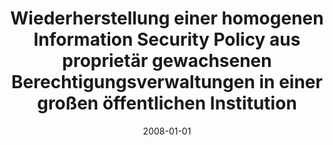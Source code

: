 ---
abstract: ''
authors:
- Harald Wöhrnschimmel
date: '2008-01-01'
featured: false
publication_types:
- '7'
publishDate: '2008-01-01'
title: Wiederherstellung einer homogenen Information Security Policy aus proprieta&#776;r
  gewachsenen Berechtigungsverwaltungen in einer großen o&#776;ffentlichen Institution
url_pdf: ''
---